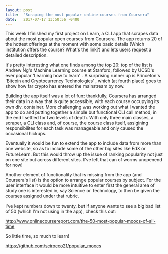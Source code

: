 ```yaml
---
layout: post
title:  "Scraping the most popular online courses from Coursera"
date:   2017-07-17 13:50:56 -0400
---
```



This week I finished my first project on Learn, a CLI app that scrapes data about the most popular open courses from Coursera. The app returns 20 of the hottest offerings at the moment with some basic details (Which institution offers the course? What's the link?) and lets users request a detailed description. 

It's pretty interesting what one finds among the top 20: top of the list is Andrew Ng's Machine Learning course at Stanford, followed by UCSD's ever popular 'Learning how to learn' . A surprising runner up is Princeton's 'Bitcoin and Cryptocurrency Technologies' , which (at fourth place) goes to show how far crypto has entered the mainstream by now. 

Building the app itself was a lot of fun: thankfully, Coursera has arranged their data in a way that is quite accessible, with each course occupying its own div. container. More challenging was working out what I wanted the app to do and putting together a simple but functional CLI call method; in the end I settled for two levels of depth. With only three main classes, a scraper, a CLI class and, of course, the course class itself, assigining responsibilites for each task was manageable and only caused the occasional hickups. 

Eventually it would be fun to extend the app to include data from more than one website, so as to include some of the other big sites like EdX or FutureLearn. But this would throw up the issue of ranking popularity not just on one site but across different sites. I've left that can of worms unopenend for now! 

Another element of functionality that is missing from the app (and Coursera's list) is the option to arrange popular courses by subject. For the user interface it would be more intuitive to enter first the general area of study one is interested in, say Science or Technology, to then be given the courses assigned under that rubric. 

I've kept numbers down to twenty, but if anyone wants to see a big bad list of 50 (which I'm not using in the app), check this out:

http://www.onlinecoursereport.com/the-50-most-popular-moocs-of-all-time

So little time, so much to learn!

https://github.com/scirocco21/popular_moocs


